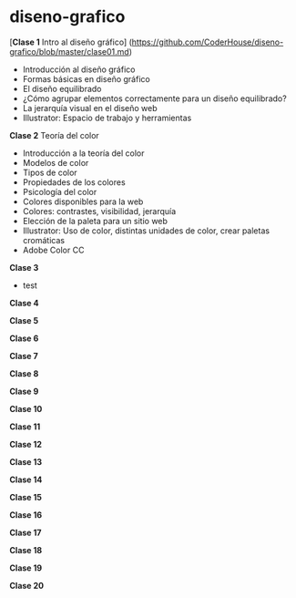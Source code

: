 # diseno-grafico

[**Clase 1** Intro al diseño gráfico] (https://github.com/CoderHouse/diseno-grafico/blob/master/clase01.md)
  - Introducción al diseño gráfico
  - Formas básicas en diseño gráfico
  - El diseño equilibrado
  - ¿Cómo agrupar elementos correctamente para un diseño equilibrado?
  - La jerarquía visual en el diseño web
  - Illustrator: Espacio de trabajo y herramientas

**Clase 2** Teoría del color
  - Introducción a la teoría del color
  - Modelos de color
  - Tipos de color
  - Propiedades de los colores
  - Psicología del color
  - Colores disponibles para la web
  - Colores: contrastes, visibilidad, jerarquía
  - Elección de la paleta para un sitio web
  - Illustrator: Uso de color, distintas unidades de color, crear paletas cromáticas
  - Adobe Color CC
  
**Clase 3**
  - test


**Clase 4**

**Clase 5**

**Clase 6**

**Clase 7**

**Clase 8**

**Clase 9**

**Clase 10**

**Clase 11**

**Clase 12**

**Clase 13**

**Clase 14**

**Clase 15**

**Clase 16**

**Clase 17**

**Clase 18**

**Clase 19**

**Clase 20**
